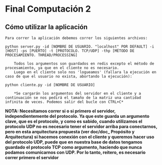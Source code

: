 # Final Computación 2

## Cómo utilizar la aplicación

    Para correr la aplicación debemos correr los siguientes archivos:

```
python server.py -id [NOMBRE DE USUARIO. "localhost" POR DEFAULT] -i [HOST] -ps [PUERTO] -t [PROTOCOLO. TCP/UDP] -thp [MÉTODO DE PROCESAMIENTO. THREAD/PROCESSING]
```

        Todos los argumentos son guardados en redis excepto el método de procesamiento, ya que en el cliente no es necesario.
        Luego en el cliente solo nos 'logueamos' (fallara la ejecución en caso de que el usuario no exista, abortando la ejecución):

```
python cliente.py -id [NOMBRE DE USUARIO]
```

        *Se cargarán los argumentos del servidor en el cliente y a continuación se nos pedirá el tamaño de la matriz una cantidad infinita de veces. Podemos salir del bucle con CTRL+C*

**NOTA: Necesitamos correr si o si primero el servidor, independientemente del protocolo. Ya que este guarda un argumento clave, que es el protocolo, y como es sabido, cuando utilizamos el protocolo UDP no es necesario tener el servidor arriba para conectarnos, pero en esta arquitectura propuesta (ver doc/doc_ Propósito y Arquitectura) si hacemos conexión con el cliente y queremos hacer uso del protocolo UDP, puede que en nuestra base de datos tengamos guardado el protocolo TCP como argumento, haciendo que nunca podamos comunicarnos con UDP. Por lo tanto, reitero, es necesario correr primero el servidor**
